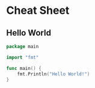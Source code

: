 # Cheat Sheet

## Hello World

```go
package main

import "fmt"

func main() {
	fmt.Println("Hello World!")
}
```